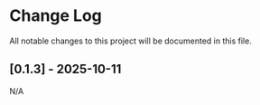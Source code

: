 # Change Log

All notable changes to this project will be documented in this file.

## [0.1.3] - 2025-10-11

N/A
